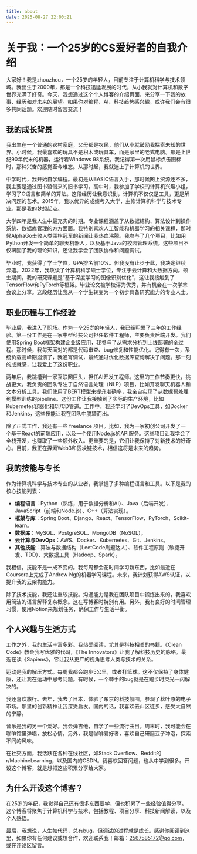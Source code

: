 ```yaml
---
title: about
date: 2025-08-27 22:00:21
---
```


# 关于我：一个25岁的CS爱好者的自我介绍

大家好！我是zhouzhou，一个25岁的年轻人，目前专注于计算机科学与技术领域。我出生于2000年，那是一个科技迅猛发展的时代，从小我就对计算机和数字世界充满了好奇。今天，我想通过这个个人博客的介绍页面，来分享一下我的故事、经历和对未来的展望。如果你对编程、AI、科技趋势感兴趣，或许我们会有很多共同话题。欢迎随时留言交流！

## 我的成长背景

我出生在一个普通的农村家庭，父母都是农民，他们从小就鼓励我探索未知的世界。小时候，我最喜欢的玩具不是积木或玩具车，而是家里的老式电脑。那是上世纪90年代末的机器，运行着Windows 98系统。我记得第一次用鼠标点击图标时，那种兴奋的感觉至今难忘。从那时起，我就迷上了计算机的世界。

中学时代，我开始自学编程。最初是从BASIC语言入手，那时候网上资源还不多，我主要是通过图书馆借来的旧书学习。高中时，我参加了学校的计算机兴趣小组，学习了C语言和简单的算法。这段经历让我意识到，计算机不仅仅是工具，更是解决问题的艺术。2015年，我以优异的成绩考入大学，主修计算机科学与技术专业。那是我的梦想起点。

大学四年是我人生中最充实的时期。专业课程涵盖了从数据结构、算法设计到操作系统、数据库管理的方方面面。我特别喜欢人工智能和机器学习的相关课程，那时候AlphaGo击败人类围棋冠军的新闻让我热血沸腾。我参与了几个项目，比如用Python开发一个简单的聊天机器人，以及基于Java的校园管理系统。这些项目不仅巩固了我的理论知识，还让我学会了团队协作和问题调试。

毕业时，我获得了学士学位，GPA排名前10%。但我没有止步于此，我决定继续深造。2022年，我攻读了计算机科学硕士学位，专注于云计算和大数据方向。硕士期间，我的研究课题是“基于深度学习的图像识别优化”，这让我接触到了TensorFlow和PyTorch等框架。毕业论文被学校评为优秀，并有机会在一次学术会议上分享。这段经历让我从一个学生转变为一个初步具备研究能力的专业人士。

## 职业历程与工作经验

毕业后，我进入了职场。作为一个25岁的年轻人，我已经积累了三年的工作经验。第一份工作是在一家中型科技公司担任软件工程师，主要负责后端开发。我们使用Spring Boot框架构建企业级应用，我参与了从需求分析到上线部署的全过程。那时候，我每天面对的都是代码审查、bug修复和性能优化。记得有一次，系统负载高峰期崩溃了，我通宵调试，最终通过优化数据库查询解决了问题。那一刻的成就感，让我爱上了这份职业。

两年后，我跳槽到一家互联网巨头，担任AI开发工程师。这里的工作节奏更快，挑战更大。我负责的团队专注于自然语言处理（NLP）项目，比如开发聊天机器人和文本分析工具。我们使用了BERT模型来提升准确率，我亲自实现了从数据预处理到模型训练的pipeline。这份工作让我接触到了实际的生产环境，比如Kubernetes容器化和CI/CD管道。工作中，我还学习了DevOps工具，如Docker和Jenkins，这些技能让我在团队中脱颖而出。

除了正式工作，我还有一些 freelance 项目。比如，我为一家初创公司开发了一个基于React的前端应用，以及一个使用Node.js的API服务。这些项目让我学会了全栈开发，也赚取了一些额外收入。更重要的是，它们让我保持了对新技术的好奇心。目前，我正在探索Web3和区块链技术，相信这将是未来的趋势。

## 我的技能与专长

作为计算机科学与技术专业的从业者，我掌握了多种编程语言和工具。以下是我的核心技能列表：

- **编程语言**：Python（熟练，用于数据分析和AI）、Java（后端开发）、JavaScript（前端和Node.js）、C++（算法实现）。
- **框架与库**：Spring Boot、Django、React、TensorFlow、PyTorch、Scikit-learn。
- **数据库**：MySQL、PostgreSQL、MongoDB（NoSQL）。
- **云计算与DevOps**：AWS、Docker、Kubernetes、Git、Jenkins。
- **其他技能**：算法与数据结构（LeetCode刷题达人）、软件工程原则（敏捷开发、TDD）、大数据工具（Hadoop、Spark）。

我相信，技能不是一成不变的。我每周都会花时间学习新东西，比如最近在Coursera上完成了Andrew Ng的机器学习课程。未来，我计划获得AWS认证，以提升我的云架构能力。

除了技术技能，我还注重软技能。沟通能力是我在团队项目中锻炼出来的，我喜欢用简洁的语言解释复杂概念。这在写博客时特别有用。另外，我有良好的时间管理习惯，使用Notion来规划任务，确保工作与生活平衡。

## 个人兴趣与生活方式

工作之外，我的生活丰富多彩。我热爱阅读，尤其是科技相关的书籍。《Clean Code》教会我写优雅的代码，《The Innovators》让我了解科技历史的脉络。最近在读《Sapiens》，它让我从更广的视角思考人类与技术的关系。

运动是我的解压方式。每周我都会跑步5公里，或者打篮球。这不仅保持了身体健康，还让我在运动中思考问题。有时候，一个棘手的bug就是在跑步时灵光一闪解决的。

我还喜欢旅行。去年，我去了日本，体验了东京的科技氛围，参观了秋叶原的电子市场。那里的创新精神让我深受启发。国内的话，我喜欢去山区徒步，感受大自然的宁静。

音乐是我的另一个爱好。我会弹吉他，自学了一些流行曲目。周末时，我可能会在咖啡馆里弹唱，放松心情。另外，我是咖啡爱好者，喜欢自己研磨豆子冲泡，探索不同的风味。

在社交方面，我活跃在各种在线社区，如Stack Overflow、Reddit的r/MachineLearning，以及国内的CSDN。我喜欢回答问题，也从中学到很多。开设这个博客，就是想把这些积累分享给大家。

## 为什么开设这个博客？

在25岁的年纪，我觉得自己还有很多东西要学，但也积累了一些经验值得分享。这个博客将聚焦于计算机科学与技术，包括教程、项目分享、科技新闻解读，以及个人感悟。

最后，我想说，人生如代码，总有bug，但调试的过程就是成长。感谢你阅读到这里，如果你有任何建议或想合作，欢迎联系我！邮箱：[2567585172@qq.com](mailto:2567585172@qq.com)，或在评论区留言。